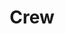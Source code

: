 ---
title: Crew
crew:
  - specialties: has a thing for hats
    githubid: nohorse
    linkedinid: markdavs
    title: Mark Davis
  - specialties: Also has a thing for hats
    githubid: mixlplix
    linkedinid: mixlplix
    title: Doug Frazier
  # - specialties:
  #   githubid:
  #   linkedinid:
  #   title:
---